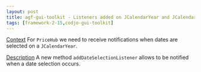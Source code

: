 ```yaml
---
layout: post
title: agf-gui-toolkit - Listeners added on JCalendarYear and JCalendarMonthView
tags: [framework-2-15,codjo-gui-toolkit]
---
```

<u>Context</u>
For ```PriceHub``` we need to receive notifications when dates are selected on a ```JCalendarYear```.

<u>Description</u>
A new method ```addDateSelectionListener``` allows to be notified when a date selection occurs.